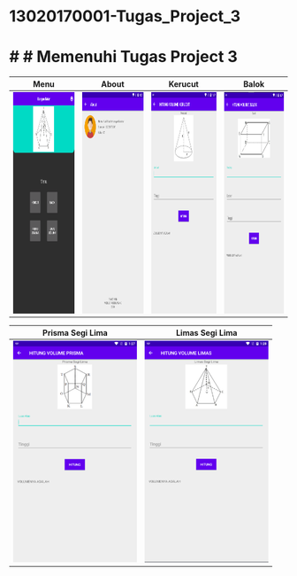 # 13020170001-Tugas_Project_3
# # # Memenuhi Tugas Project 3

| Menu  | About | Kerucut | Balok |
| ------------- | ------------- | ------------- | ------------- |
| <img src="https://github.com/AudiFaathirmansyahMashar/13020170001-Tugas_Project_3/blob/master/menu.png" height="400px"/> | <img src="https://github.com/AudiFaathirmansyahMashar/13020170001-Tugas_Project_3/blob/master/about.png" height="400px"/>  | <img src="https://github.com/AudiFaathirmansyahMashar/13020170001-Tugas_Project_3/blob/master/kerucut.png" height="400px"/> | <img src="https://github.com/AudiFaathirmansyahMashar/13020170001-Tugas_Project_3/blob/master/balok.png" height="400px"/> |

| Prisma Segi Lima  | Limas Segi Lima |
| ------------- | ------------- |
| <img src="https://github.com/AudiFaathirmansyahMashar/13020170001-Tugas_Project_3/blob/master/prisma.png" height="400px"/> | <img src="https://github.com/AudiFaathirmansyahMashar/13020170001-Tugas_Project_3/blob/master/limas.png" height="400px"/> |
